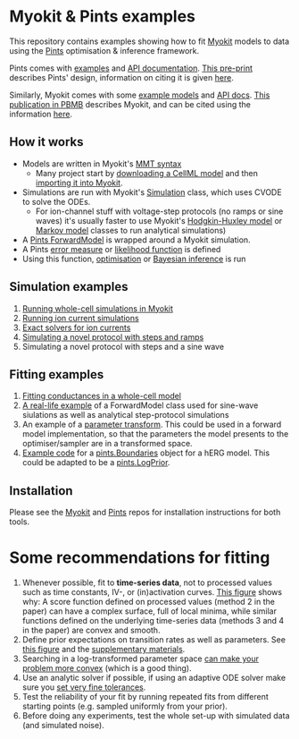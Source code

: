 # Myokit & Pints examples

This repository contains examples showing how to fit [Myokit](https://github.com/MichaelClerx/myokit/) models to data using the [Pints](https://github.com/pints-team/pints) optimisation & inference framework.

Pints comes with [examples](https://github.com/pints-team/pints/blob/master/examples/README.md) and [API documentation](https://pints.readthedocs.io/). [This pre-print](https://arxiv.org/abs/1812.07388) describes Pints' design, information on citing it is given [here](https://github.com/pints-team/pints/blob/master/CITATION).

Similarly, Myokit comes with some [example models](http://myokit.org/examples/) and [API docs](https://myokit.readthedocs.io). [This publication in PBMB](https://doi.org/10.1016/j.pbiomolbio.2015.12.008) describes Myokit, and can be cited using the information [here](https://github.com/MichaelClerx/myokit/blob/master/CITATION).

## How it works

- Models are written in Myokit's [MMT syntax](https://myokit.readthedocs.io/syntax/index.html)
  - Many project start by [downloading a CellML model](https://models.cellml.org/electrophysiology) and then [importing it into Myokit](https://myokit.readthedocs.io/api_formats/cellml.html).
- Simulations are run with Myokit's [Simulation](https://myokit.readthedocs.io/api_simulations/Simulation.html) class, which uses CVODE to solve the ODEs.
  - For ion-channel stuff with voltage-step protocols (no ramps or sine waves) it's usually faster to use Myokit's [Hodgkin-Huxley model](https://myokit.readthedocs.io/api_library/hh.html) or [Markov model](https://myokit.readthedocs.io/api_library/markov.html) classes to run analytical simulations)
- A [Pints ForwardModel](https://github.com/pints-team/pints/blob/master/examples/writing-a-model.ipynb) is wrapped around a Myokit simulation.
- A Pints [error measure](https://pints.readthedocs.io/en/latest/error_measures.html) or [likelihood function](https://pints.readthedocs.io/en/latest/log_likelihoods.html) is defined
- Using this function, [optimisation](https://github.com/pints-team/pints/blob/master/examples/optimisation-first-example.ipynb) or [Bayesian inference](https://github.com/pints-team/pints/blob/master/examples/sampling-first-example.ipynb) is run

## Simulation examples

1. [Running whole-cell simulations in Myokit](https://myokit.readthedocs.io/guide/simulations.html)
2. [Running ion current simulations](ion-currents/ion-current-models.ipynb)
2. [Exact solvers for ion currents](ion-currents/exact-simulation-of-step-protocols.ipynb)
3. [Simulating a novel protocol with steps and ramps](ion-currents/steps-and-ramps.ipynb)
4. Simulating a novel protocol with steps and a sine wave

## Fitting examples

1. [Fitting conductances in a whole-cell model](https://github.com/MichaelClerx/myokit-pints-examples/tree/master/whole-cell-conductances)
2. [A real-life example](https://github.com/CardiacModelling/FourWaysOfFitting/blob/master/python/model.py) of a ForwardModel class used for sine-wave siulations as well as analytical step-protocol simulations
3. An example of a [parameter transform](https://github.com/CardiacModelling/FourWaysOfFitting/blob/master/python/transformation.py). This could be used in a forward model implementation, so that the parameters the model presents to the optimiser/sampler are in a transformed space.
4. [Example code](https://pints.readthedocs.io/en/latest/boundaries.html) for a [pints.Boundaries](https://pints.readthedocs.io/en/latest/boundaries.html) object for a hERG model. This could be adapted to be a [pints.LogPrior](https://pints.readthedocs.io/en/latest/log_priors.html).

## Installation

Please see the [Myokit](https://github.com/MichaelClerx/myokit/) and [Pints](https://github.com/pints-team/pints) repos for installation instructions for both tools.

# Some recommendations for fitting

1. Whenever possible, fit to **time-series data**, not to processed values such as time constants, IV-, or (in)activation curves. [This figure](https://www.biorxiv.org/content/10.1101/609875v1.full#F11) shows why: A score function defined on processed values (method 2 in the paper) can have a complex surface, full of local minima, while similar functions defined on the underlying time-series data (methods 3 and 4 in the paper) are convex and smooth.
2. Define prior expectations on transition rates as well as parameters. See [this figure](https://www.biorxiv.org/content/10.1101/609875v1.full#F3) and the [supplementary materials](https://www.biorxiv.org/content/10.1101/609875v1.supplementary-material).
3. Searching in a log-transformed parameter space [can make your problem more convex](https://dx.doi.org/10.1093/bioinformatics/btz020) (which is a good thing).
4. Use an analytic solver if possible, if using an adaptive ODE solver make sure you [set very fine tolerances](https://mirams.wordpress.com/2018/10/17/ode-errors-and-optimisation/).
5. Test the reliability of your fit by running repeated fits from different starting points (e.g. sampled uniformly from your prior).
6. Before doing any experiments, test the whole set-up with simulated data (and simulated noise).
